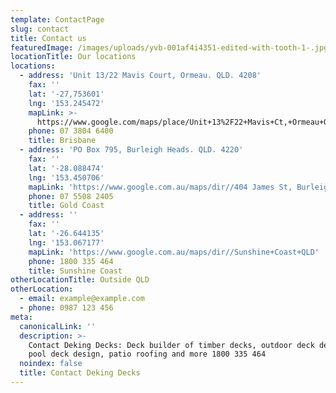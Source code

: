 ```yaml
---
template: ContactPage
slug: contact
title: Contact us
featuredImage: /images/uploads/yvb-001af4i4351-edited-with-tooth-1-.jpg
locationTitle: Our locations
locations:
  - address: 'Unit 13/22 Mavis Court, Ormeau. QLD. 4208'
    fax: ''
    lat: '-27,753601'
    lng: '153.245472'
    mapLink: >-
      https://www.google.com/maps/place/Unit+13%2F22+Mavis+Ct,+Ormeau+QLD+4208/@-27.7537698,153.2431606,16.96z/data=!4m5!3m4!1s0x6b916ad94c48e10d:0x8c8e34eb521d753a!8m2!3d-27.7538949!4d153.2454181
    phone: 07 3804 6400
    title: Brisbane
  - address: 'PO Box 795, Burleigh Heads. QLD. 4220'
    fax: ''
    lat: '-28.088474'
    lng: '153.450706'
    mapLink: 'https://www.google.com.au/maps/dir//404 James St, Burleigh Heads QLD 4220'
    phone: 07 5508 2405
    title: Gold Coast
  - address: ''
    fax: ''
    lat: '-26.644135'
    lng: '153.067177'
    mapLink: 'https://www.google.com.au/maps/dir//Sunshine+Coast+QLD'
    phone: 1800 335 464
    title: Sunshine Coast
otherLocationTitle: Outside QLD
otherLocation:
  - email: example@example.com
  - phone: 0987 123 456
meta:
  canonicalLink: ''
  description: >-
    Contact Deking Decks: Deck builder of timber decks, outdoor deck design,
    pool deck design, patio roofing and more 1800 335 464
  noindex: false
  title: Contact Deking Decks
---
```


